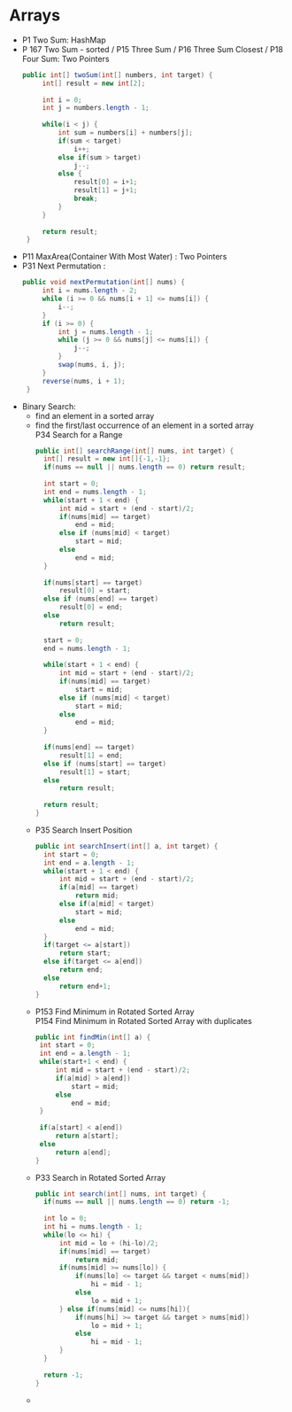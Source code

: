 # Arrays

* P1 Two Sum: HashMap
* P 167 Two Sum - sorted / P15 Three Sum / P16 Three Sum Closest / P18 Four Sum: Two Pointers 
   ```java
   public int[] twoSum(int[] numbers, int target) {
        int[] result = new int[2];
        
        int i = 0;
        int j = numbers.length - 1;
        
        while(i < j) {
            int sum = numbers[i] + numbers[j];
            if(sum < target)
                i++;
            else if(sum > target)
                j--;
            else {
                result[0] = i+1;
                result[1] = j+1;
                break;
            }
        }
        
        return result;
    }
* P11 MaxArea(Container With Most Water) : Two Pointers
* P31 Next Permutation : 
   ```java
   public void nextPermutation(int[] nums) {
        int i = nums.length - 2;
        while (i >= 0 && nums[i + 1] <= nums[i]) {
            i--;
        }
        if (i >= 0) {
            int j = nums.length - 1;
            while (j >= 0 && nums[j] <= nums[i]) {
                j--;
            }
            swap(nums, i, j);
        }
        reverse(nums, i + 1);
    }


* Binary Search:
   * find an element in a sorted array
   * find the first/last occurrence of an element in a sorted array           
     P34  Search for a Range
      ```java
      public int[] searchRange(int[] nums, int target) {
        int[] result = new int[]{-1,-1};
        if(nums == null || nums.length == 0) return result;
        
        int start = 0;
        int end = nums.length - 1;
        while(start + 1 < end) {
            int mid = start + (end - start)/2;
            if(nums[mid] == target)
                end = mid;
            else if (nums[mid] < target)
                start = mid;
            else 
                end = mid;
        }
        
        if(nums[start] == target)
            result[0] = start;
        else if (nums[end] == target)
            result[0] = end;
        else 
            return result;
        
        start = 0; 
        end = nums.length - 1;
        
        while(start + 1 < end) {
            int mid = start + (end - start)/2;
            if(nums[mid] == target)
                start = mid;
            else if (nums[mid] < target)
                start = mid;
            else 
                end = mid;
        }
        
        if(nums[end] == target)
            result[1] = end;
        else if (nums[start] == target)
            result[1] = start;
        else 
            return result;
        
        return result;
      }
   * P35 Search Insert Position 
      ```java
      public int searchInsert(int[] a, int target) {
        int start = 0;
        int end = a.length - 1;
        while(start + 1 < end) {
            int mid = start + (end - start)/2;
            if(a[mid] == target)
                return mid;
            else if(a[mid] < target)
                start = mid;
            else
                end = mid;
        }
        if(target <= a[start])
            return start;
        else if(target <= a[end])
            return end;
        else
            return end+1;
      }
   * P153 Find Minimum in Rotated Sorted Array        
     P154 Find Minimum in Rotated Sorted Array with duplicates
       ```java
       public int findMin(int[] a) {
        int start = 0;
        int end = a.length - 1;
        while(start+1 < end) {
            int mid = start + (end - start)/2;
            if(a[mid] > a[end])
                start = mid;
            else
                end = mid;
        }
        
        if(a[start] < a[end])
            return a[start];
        else 
            return a[end];
      }    
   * P33 Search in Rotated Sorted Array 
      ```java
      public int search(int[] nums, int target) {
        if(nums == null || nums.length == 0) return -1;
        
        int lo = 0;
        int hi = nums.length - 1;
        while(lo <= hi) {
            int mid = lo + (hi-lo)/2;
            if(nums[mid] == target)
                return mid;
            if(nums[mid] >= nums[lo]) {
                if(nums[lo] <= target && target < nums[mid])
                    hi = mid - 1;
                else
                    lo = mid + 1;
            } else if(nums[mid] <= nums[hi]){
                if(nums[hi] >= target && target > nums[mid])
                    lo = mid + 1;
                else 
                    hi = mid - 1;
            }
        }
        
        return -1;
      }
   * 
   
